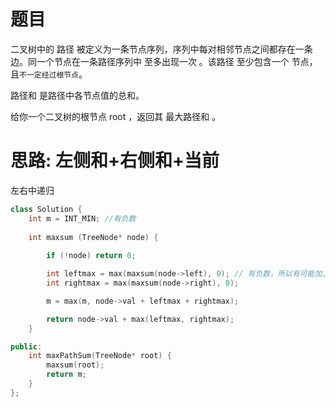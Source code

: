 # 题目

二叉树中的 路径 被定义为一条节点序列，序列中每对相邻节点之间都存在一条边。同一个节点在一条路径序列中 至多出现一次 。该路径 至少包含一个 节点，且`不一定经过根节点`。

路径和 是路径中各节点值的总和。

给你一个二叉树的根节点 root ，返回其 最大路径和 。

# 思路: 左侧和+右侧和+当前

左右中递归
```c++
class Solution {
    int m = INT_MIN; //有负数
    
    int maxsum (TreeNode* node) {
        
        if (!node) return 0;

        int leftmax = max(maxsum(node->left), 0); // 有负数，所以有可能加上之后反而减小，此时就不要这个节点了
        int rightmax = max(maxsum(node->right), 0);

        m = max(m, node->val + leftmax + rightmax);

        return node->val + max(leftmax, rightmax);
    } 

public:
    int maxPathSum(TreeNode* root) {
        maxsum(root);
        return m;
    }
};

```